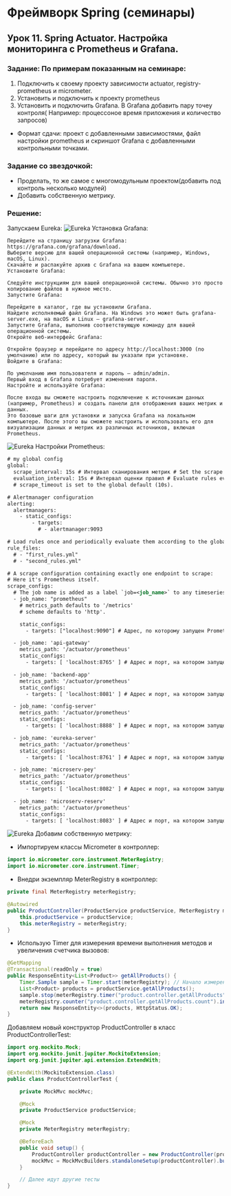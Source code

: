 # Фреймворк Spring (семинары)
## Урок 11. Spring Actuator. Настройка мониторинга с Prometheus и Grafana.
### Задание: По примерам показанным на семинаре:
1) Подключить к своему проекту зависимости actuator, registry-prometheus и micrometer.
2) Установить и подключить к проекту prometheus
3) Установить и подключить Grafana. В Grafana добавить пару точеу контроля( Например: процессоное время приложения и количество запросов)
- Формат сдачи: проект с добавленными зависимостями, файл настройки prometheus и скриншот Grafana с добавленными контрольными точками.
### Задание со звездочкой:
- Проделать, то же самое с многомодульным проектом(добавить под контроль несколько модулей)
- Добавить собственную метрику.

### Решение: 

Запускаем Eureka:
![Eureka](img/1.bmp)
Установка Grafana:
```
Перейдите на страницу загрузки Grafana: https://grafana.com/grafana/download.
Выберите версию для вашей операционной системы (например, Windows, macOS, Linux).
Скачайте и распакуйте архив с Grafana на вашем компьютере.
Установите Grafana:

Следуйте инструкциям для вашей операционной системы. Обычно это просто копирование файлов в нужное место.
Запустите Grafana:

Перейдите в каталог, где вы установили Grafana.
Найдите исполняемый файл Grafana. На Windows это может быть grafana-server.exe, на macOS и Linux — grafana-server.
Запустите Grafana, выполнив соответствующую команду для вашей операционной системы.
Откройте веб-интерфейс Grafana:

Откройте браузер и перейдите по адресу http://localhost:3000 (по умолчанию) или по адресу, который вы указали при установке.
Войдите в Grafana:

По умолчанию имя пользователя и пароль — admin/admin.
Первый вход в Grafana потребует изменения пароля.
Настройте и используйте Grafana:

После входа вы сможете настроить подключение к источникам данных (например, Prometheus) и создать панели для отображения ваших метрик и данных.
Это базовые шаги для установки и запуска Grafana на локальном компьютере. После этого вы сможете настроить и использовать его для визуализации данных и метрик из различных источников, включая Prometheus.
```
![Eureka](img/2.bmp)
Настройки Prometheus:
```xml
# my global config
global:
  scrape_interval: 15s # Интервал сканирования метрик # Set the scrape interval to every 15 seconds. Default is every 1 minute.
  evaluation_interval: 15s # Интервал оценки правил # Evaluate rules every 15 seconds. The default is every 1 minute.
  # scrape_timeout is set to the global default (10s).

# Alertmanager configuration
alerting:
  alertmanagers:
    - static_configs:
        - targets:
          # - alertmanager:9093

# Load rules once and periodically evaluate them according to the global 'evaluation_interval'.
rule_files:
  # - "first_rules.yml"
  # - "second_rules.yml"

# A scrape configuration containing exactly one endpoint to scrape:
# Here it's Prometheus itself.
scrape_configs:
  # The job name is added as a label `job=<job_name>` to any timeseries scraped from this config.
  - job_name: "prometheus"
    # metrics_path defaults to '/metrics'
    # scheme defaults to 'http'.

    static_configs:
      - targets: ["localhost:9090"] # Адрес, по которому запущен Prometheus

  - job_name: 'api-gateway'
    metrics_path: '/actuator/prometheus'
    static_configs:
      - targets: [ 'localhost:8765' ] # Адрес и порт, на котором запущен apiGateway

  - job_name: 'backend-app'
    metrics_path: '/actuator/prometheus'
    static_configs:
      - targets: [ 'localhost:8081' ] # Адрес и порт, на котором запущен backEndApp

  - job_name: 'config-server'
    metrics_path: '/actuator/prometheus'
    static_configs:
      - targets: [ 'localhost:8888' ] # Адрес и порт, на котором запущен configServer

  - job_name: 'eureka-server'
    metrics_path: '/actuator/prometheus'
    static_configs:
      - targets: [ 'localhost:8761' ] # Адрес и порт, на котором запущен eurekaServer

  - job_name: 'microserv-pey'
    metrics_path: '/actuator/prometheus'
    static_configs:
      - targets: [ 'localhost:8082' ] # Адрес и порт, на котором запущен microServPey

  - job_name: 'microserv-reserv'
    metrics_path: '/actuator/prometheus'
    static_configs:
      - targets: [ 'localhost:8083' ] # Адрес и порт, на котором запущен microServReserv
```
![Eureka](img/3.bmp)
Добавим собственную метрику:
- Импортируем классы Micrometer в контроллер:
```java
import io.micrometer.core.instrument.MeterRegistry;
import io.micrometer.core.instrument.Timer;
```
- Внедри экземпляр MeterRegistry в контроллер:
```java
private final MeterRegistry meterRegistry;

@Autowired
public ProductController(ProductService productService, MeterRegistry meterRegistry) {
    this.productService = productService;
    this.meterRegistry = meterRegistry;
}
```
- Использую Timer для измерения времени выполнения методов и увеличения счетчика вызовов:
```java
@GetMapping
@Transactional(readOnly = true)
public ResponseEntity<List<Product>> getAllProducts() {
    Timer.Sample sample = Timer.start(meterRegistry); // Начало измерения времени выполнения
    List<Product> products = productService.getAllProducts();
    sample.stop(meterRegistry.timer("product.controller.getAllProducts")); // Остановка измерения и регистрация метрики
    meterRegistry.counter("product.controller.getAllProducts.count").increment(); // Увеличение счетчика вызовов метода
    return new ResponseEntity<>(products, HttpStatus.OK);
}
```
Добавляем новый конструктор ProductController в класс ProductControllerTest:
```java
import org.mockito.Mock;
import org.mockito.junit.jupiter.MockitoExtension;
import org.junit.jupiter.api.extension.ExtendWith;

@ExtendWith(MockitoExtension.class)
public class ProductControllerTest {

    private MockMvc mockMvc;

    @Mock
    private ProductService productService;

    @Mock
    private MeterRegistry meterRegistry;

    @BeforeEach
    public void setup() {
        ProductController productController = new ProductController(productService, meterRegistry);
        mockMvc = MockMvcBuilders.standaloneSetup(productController).build();
    }

    // Далее идут другие тесты
}
```
